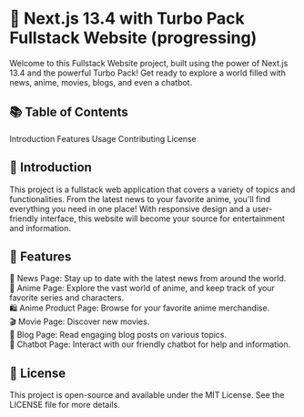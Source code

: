 # 🚀 Next.js 13.4 with Turbo Pack Fullstack Website (progressing)

Welcome to this Fullstack Website project, built using the power of Next.js 13.4 and the powerful Turbo Pack! Get ready to explore a world filled with news, anime, movies, blogs, and even a chatbot.

## 📚 Table of Contents
Introduction
Features
Usage
Contributing
License

## 🌟 Introduction
This project is a fullstack web application that covers a variety of topics and functionalities. From the latest news to your favorite anime, you'll find everything you need in one place! With responsive design and a user-friendly interface, this website will become your source for entertainment and information.

## 🎨 Features
📰 News Page: Stay up to date with the latest news from around the world.\
🌌 Anime Page: Explore the vast world of anime, and keep track of your favorite series and characters.\
🛍️ Anime Product Page: Browse for your favorite anime merchandise.\
🎬 Movie Page: Discover new movies.\
📝 Blog Page: Read engaging blog posts on various topics.\
💬 Chatbot Page: Interact with our friendly chatbot for help and information.

## 📄 License
This project is open-source and available under the MIT License. See the LICENSE file for more details.

